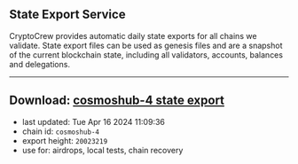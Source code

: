 ## State Export Service
CryptoCrew provides automatic daily state exports for all chains we validate. State export files can be used as genesis files and are a snapshot of the current blockchain state, including all validators, accounts, balances and delegations.

---
**Download: [cosmoshub-4 state export](https://dl-eu2.ccvalidators.com/SERVICE/cosmoshub/cosmoshub-4_export_20023219.json)**
---

- last updated: Tue Apr 16 2024 11:09:36
- chain id: `cosmoshub-4`
- export height: `20023219`
- use for: airdrops, local tests, chain recovery
